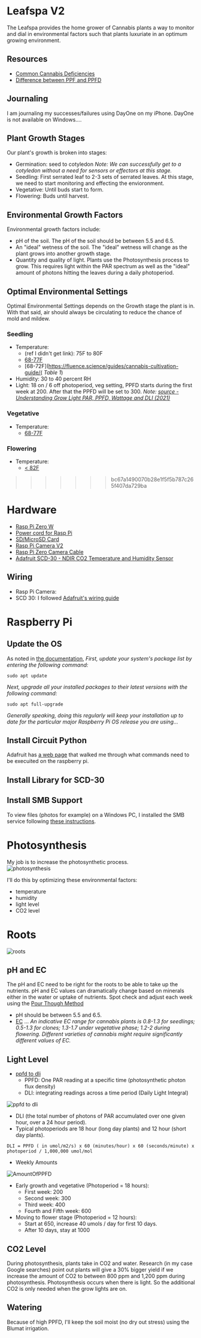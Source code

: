 # Leafspa V2
The Leafspa provides the home grower of Cannabis plants a way to monitor and dial in environmental factors such that plants luxuriate in an optimum growing environment.  
## Resources
- [Common Cannabis Deficiencies](https://www.youtube.com/watch?v=ZTE-YCNWC8s)
- [Difference between PPF and PPFD](https://www.waveformlighting.com/horticulture/what-is-the-difference-between-ppfd-and-ppf)
## Journaling
I am journaling my successes/failures using DayOne on my iPhone.  DayOne is not available on Windows....

## Plant Growth Stages
Our plant's growth is broken into stages:
- Germination: seed to cotyledon _Note: We can successfully get to a cotyledon without a need for sensors or effectors at this stage._
- Seedling: First serrated leaf to 2-3 sets of serrated leaves.  At this stage, we need to start monitoring and effecting the envioronment.
- Vegetative: Until buds start to form.
- Flowering: Buds until harvest.

## Environmental Growth Factors
Environmental growth factors include:
- pH of the soil.  The pH of the soil should be between 5.5 and 6.5.
- An "ideal" wetness of the soil.  The "ideal" wetness will change as the plant grows into another growth stage.
- Quantity and quality of light.  Plants use the Photosynthesis process to grow.  This requires light within the PAR spectrum as well as the "ideal" amount of photons hitting the leaves during a daily photoperiod.
## Optimal Environmental Settings
Optimal Environmental Settings depends on the Growth stage the plant is in.  With that said, air should always be circulating to reduce the chance of mold and mildew.
### Seedling
- Temperature: 
  - (ref I didn't get link): 75F to 80F
  - [68-77F](https://www.ilovegrowingmarijuana.com/temperature/#effects)
  - [68-72F](https://fluence.science/guides/cannabis-cultivation-guide/( _Table 1_)
- Humidity: 30 to 40 percent RH
- Light: 18 on / 6 off photoperiod, veg setting, PPFD starts during the first week at 200.  After that the PPFD will be set to 300. _Note: [source - Understanding Grow Light PAR, PPFD, Wattage and DLI (2021)](https://420expertguide.com/resource/grow-light-par-ppf-ppfd-values-decoded/)_
### Vegetative
- Temperature:
  - [68-77F](https://www.ilovegrowingmarijuana.com/temperature/#effects)
### Flowering
- Temperature:
  - [< 82F](https://www.ilovegrowingmarijuana.com/temperature/#effects)
>>>>>>> bc67a1490070b28e1f5f5b787c265f407da729ba

# Hardware
- [Rasp Pi Zero W](https://www.adafruit.com/product/3400) 
- [Power cord for Rasp Pi](https://www.adafruit.com/product/1995)
- [SD/MicroSD Card](https://www.adafruit.com/product/2693)
- [Rasp Pi Camera V2](https://www.adafruit.com/product/3099)
- [Rasp Pi Zero Camera Cable](https://www.adafruit.com/product/3157)
- [Adafruit SCD-30 - NDIR CO2 Temperature and Humidity Sensor](https://learn.adafruit.com/adafruit-scd30)
## Wiring
- Rasp Pi Camera: 
- SCD 30: I followed [Adafruit's wiring guide](https://learn.adafruit.com/adafruit-scd30/python-circuitpython#python-computer-wiring-3081030-6)

# Raspberry Pi
## Update the OS

As noted in [the documentation](https://www.raspberrypi.org/documentation/raspbian/updating.md), _First, update your system's package list by entering the following command:_
```
sudo apt update
```
_Next, upgrade all your installed packages to their latest versions with the following command:_
```
sudo apt full-upgrade

```
_Generally speaking, doing this regularly will keep your installation up to date for the particular major Raspberry Pi OS release you are using..._
## Install Circuit Python
Adafruit has [a web page](https://learn.adafruit.com/circuitpython-on-raspberrypi-linux/installing-circuitpython-on-raspberry-pi) that walked me through what commands need to be execuited on the raspberry pi.
## Install Library for SCD-30

## Install SMB Support
To view files (photos for example) on a Windows PC, I installed the SMB service following [these instructions](https://pimylifeup.com/raspberry-pi-samba/). 

# Photosynthesis
My job is to increase the photosynthetic process.  
![photosynthesis](images\photosynthesis.jpg)

I'll do this by optimizing these environmental factors:
- temperature
- humidity
- light level
- CO2 level
# Roots

![roots](images\roots.jpg)

## pH and EC
The pH and EC need to be right for the roots to be able to take up the nutrients.  pH and EC values can dramatically change based on minerals either in the water or uptake of nutrients.  Spot check and adjust each week using the [Pour Though Method](http://www.css.cornell.edu/courses/260/Media%20testing.pdf)
- pH should be between 5.5 and 6.5.
- [EC](https://www.cannaconnection.com/blog/1903-ideal-ec-range-plants#:~:text=An%20indicative%20EC%20range%20for,significantly%20different%20values%20of%20EC.)
... _An indicative EC range for cannabis plants is 0.8-1.3 for seedlings; 0.5-1.3 for clones; 1.3-1.7 under vegetative phase; 1.2-2 during flowering. Different varieties of cannabis might require significantly different values of EC._


## Light Level
- [ppfd to dli](https://youtu.be/tKzmx6XDOkE?t=330)
    - PPFD: One PAR reading at a specific time (photosynthetic photon flux density)
    - DLI: integrating readings across a time period (Daily Light Integral)

![ppfd to dli](images\PPFDvsDLI.jpg) 

- DLI (the total number of photons of PAR accumulated over one given hour, over a 24 hour period).  
- Typical photoperiods are 18 hour (long day plants) and 12 hour (short day plants).
```
DLI = PPFD ( in umol/m2/s) x 60 (minutes/hour) x 60 (seconds/minute) x photoperiod / 1,000,000 umol/mol
```
- Weekly Amounts

![AmountOfPPFD](images\AmountOfPPFDpergrowingCycle.jpg)

- Early growth and vegetative (Photoperiod = 18 hours):
    - First week: 200
    - Second week: 300
    - Third week: 400
    - Fourth and Fifth week: 600
- Moving to flower stage (Photoperiod = 12 hours):
    - Start at 650, increase 40 umols / day for first 10 days.
    - After 10 days, stay at 1000

## CO2 Level
During photosynthesis, plants take in CO2 and water.  Research (in my case Google searches) point out plants will give a 30% bigger yield if we increase the amount of CO2 to between 800 ppm and 1,200 ppm during photosynthesis.  Photosynthesis occurs when there is light.  So the additional CO2 is only needed when the grow lights are on.

## Watering
Because of high PPFD, I'll keep the soil moist (no dry out stress) using the Blumat irrigation.


